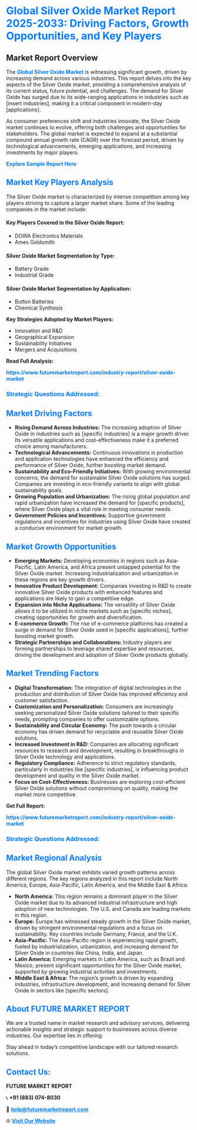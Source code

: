 <h1 style="color: #007BFF;">Global Silver Oxide Market Report 2025-2033: Driving Factors, Growth Opportunities, and Key Players</h1>

<section id="overview">
<h2>Market Report Overview</h2>
<p>The <a href="https://www.futuremarketreport.com/industry-report/silver-oxide-market" style="color: #007BFF; text-decoration: none;"><strong>Global Silver Oxide Market</strong></a> is witnessing significant growth, driven by increasing demand across various industries. This report delves into the key aspects of the Silver Oxide market, providing a comprehensive analysis of its current status, future potential, and challenges. The demand for Silver Oxide has surged due to its wide-ranging applications in industries such as [insert industries], making it a critical component in modern-day [applications].</p>
<p>As consumer preferences shift and industries innovate, the Silver Oxide market continues to evolve, offering both challenges and opportunities for stakeholders. The global market is expected to expand at a substantial compound annual growth rate (CAGR) over the forecast period, driven by technological advancements, emerging applications, and increasing investments by major players.</p>
</section>

<section id="overview">
<p><a href="https://www.futuremarketreport.com/request-sample/reportId=114270" style="color: #007BFF; text-decoration: none;"><strong>Explore Sample Report Here</strong></a></p>
</section>

<section id="key-players">
<h2 style="color: #007BFF;">Market Key Players Analysis</h2>
<p>The Silver Oxide market is characterized by intense competition among key players striving to capture a larger market share. Some of the leading companies in the market include:</p>
<h4>Key Players Covered in the Silver Oxide Report:</h4>
<ul><li>DOWA Electronics Materials</li><li>Ames Goldsmith</li></ul>
<h4>Silver Oxide Market Segmentation by Type:</h4>
<ul><li>Battery Grade</li><li>Industrial Grade</li></ul>

<h4>Silver Oxide Market Segmentation by Application:</h4>
<ul><li>Button Batteries</li><li>Chemical Synthesis</li></ul>
<p><strong>Key Strategies Adopted by Market Players:</strong></p>
<ul>
<li>Innovation and R&D</li>
<li>Geographical Expansion</li>
<li>Sustainability Initiatives</li>
<li>Mergers and Acquisitions</li>
</ul>
</section>

<section>
<p><strong>Read Full Analysis: </strong></p><a href="https://www.futuremarketreport.com/industry-report/silver-oxide-market" style="color: #007BFF; text-decoration: none;"><strong>https://www.futuremarketreport.com/industry-report/silver-oxide-market</strong></a>
<h3 style="color: #007BFF;">Strategic Questions Addressed:</h3>
</section>

<section id="driving-factors">
<h2 style="color: #007BFF;">Market Driving Factors</h2>
<ul>
<li><strong>Rising Demand Across Industries:</strong> The increasing adoption of Silver Oxide in industries such as [specific industries] is a major growth driver. Its versatile applications and cost-effectiveness make it a preferred choice among manufacturers.</li>
<li><strong>Technological Advancements:</strong> Continuous innovations in production and application technologies have enhanced the efficiency and performance of Silver Oxide, further boosting market demand.</li>
<li><strong>Sustainability and Eco-Friendly Initiatives:</strong> With growing environmental concerns, the demand for sustainable Silver Oxide solutions has surged. Companies are investing in eco-friendly variants to align with global sustainability goals.</li>
<li><strong>Growing Population and Urbanization:</strong> The rising global population and rapid urbanization have increased the demand for [specific products], where Silver Oxide plays a vital role in meeting consumer needs.</li>
<li><strong>Government Policies and Incentives:</strong> Supportive government regulations and incentives for industries using Silver Oxide have created a conducive environment for market growth.</li>
</ul>
</section>

<section id="growth-opportunities">
<h2 style="color: #007BFF;">Market Growth Opportunities</h2>
<ul>
<li><strong>Emerging Markets:</strong> Developing economies in regions such as Asia-Pacific, Latin America, and Africa present untapped potential for the Silver Oxide market. Increasing industrialization and urbanization in these regions are key growth drivers.</li>
<li><strong>Innovative Product Development:</strong> Companies investing in R&D to create innovative Silver Oxide products with enhanced features and applications are likely to gain a competitive edge.</li>
<li><strong>Expansion into Niche Applications:</strong> The versatility of Silver Oxide allows it to be utilized in niche markets such as [specific niches], creating opportunities for growth and diversification.</li>
<li><strong>E-commerce Growth:</strong> The rise of e-commerce platforms has created a surge in demand for Silver Oxide used in [specific applications], further boosting market growth.</li>
<li><strong>Strategic Partnerships and Collaborations:</strong> Industry players are forming partnerships to leverage shared expertise and resources, driving the development and adoption of Silver Oxide products globally.</li>
</ul>
</section>

<section id="trending-factors">
<h2 style="color: #007BFF;">Market Trending Factors</h2>
<ul>
<li><strong>Digital Transformation:</strong> The integration of digital technologies in the production and distribution of Silver Oxide has improved efficiency and customer satisfaction.</li>
<li><strong>Customization and Personalization:</strong> Consumers are increasingly seeking personalized Silver Oxide solutions tailored to their specific needs, prompting companies to offer customizable options.</li>
<li><strong>Sustainability and Circular Economy:</strong> The push towards a circular economy has driven demand for recyclable and reusable Silver Oxide solutions.</li>
<li><strong>Increased Investment in R&D:</strong> Companies are allocating significant resources to research and development, resulting in breakthroughs in Silver Oxide technology and applications.</li>
<li><strong>Regulatory Compliance:</strong> Adherence to strict regulatory standards, particularly in industries like [specific industries], is influencing product development and quality in the Silver Oxide market.</li>
<li><strong>Focus on Cost-Effectiveness:</strong> Businesses are exploring cost-efficient Silver Oxide solutions without compromising on quality, making the market more competitive.</li>
</ul>
</section>

<section>
<p><strong>Get Full Report: </strong></p><a href="https://www.futuremarketreport.com/industry-report/silver-oxide-market" style="color: #007BFF; text-decoration: none;"><strong>https://www.futuremarketreport.com/industry-report/silver-oxide-market</strong></a>
<h3 style="color: #007BFF;">Strategic Questions Addressed:</h3>
</section>


<section id="regional-analysis">
<h2 style="color: #007BFF;">Market Regional Analysis</h2>
<p>The global Silver Oxide market exhibits varied growth patterns across different regions. The key regions analyzed in this report include North America, Europe, Asia-Pacific, Latin America, and the Middle East & Africa:</p>
<ul>
<li><strong>North America:</strong> This region remains a dominant player in the Silver Oxide market due to its advanced industrial infrastructure and high adoption of new technologies. The U.S. and Canada are leading markets in this region.</li>
<li><strong>Europe:</strong> Europe has witnessed steady growth in the Silver Oxide market, driven by stringent environmental regulations and a focus on sustainability. Key countries include Germany, France, and the U.K.</li>
<li><strong>Asia-Pacific:</strong> The Asia-Pacific region is experiencing rapid growth, fueled by industrialization, urbanization, and increasing demand for Silver Oxide in countries like China, India, and Japan.</li>
<li><strong>Latin America:</strong> Emerging markets in Latin America, such as Brazil and Mexico, present significant opportunities for the Silver Oxide market, supported by growing industrial activities and investments.</li>
<li><strong>Middle East & Africa:</strong> The region’s growth is driven by expanding industries, infrastructure development, and increasing demand for Silver Oxide in sectors like [specific sectors].</li>
</ul>
</section>

<footer>
<h2 style="color: #007BFF;">About FUTURE MARKET REPORT</h2>
<p>We are a trusted name in market research and advisory services, delivering actionable insights and strategic support to businesses across diverse industries. Our expertise lies in offering:</p>

<p>Stay ahead in today’s competitive landscape with our tailored research solutions.</p>

<h2 style="color: #007BFF;">Contact Us:</h2>
<p><strong>FUTURE MARKET REPORT</strong></p>
<p>📞 <strong>+91 (883) 074-8030</strong></p>
<p>📧 <strong><a href="mailto:help@futuremarketreport.com" style="color: #007BFF;">help@futuremarketreport.com</a></strong></p>
<p>🌐 <strong><a href="https://www.futuremarketreport.com/" style="color: #007BFF;">Visit Our Website</a></strong></p>
</footer>